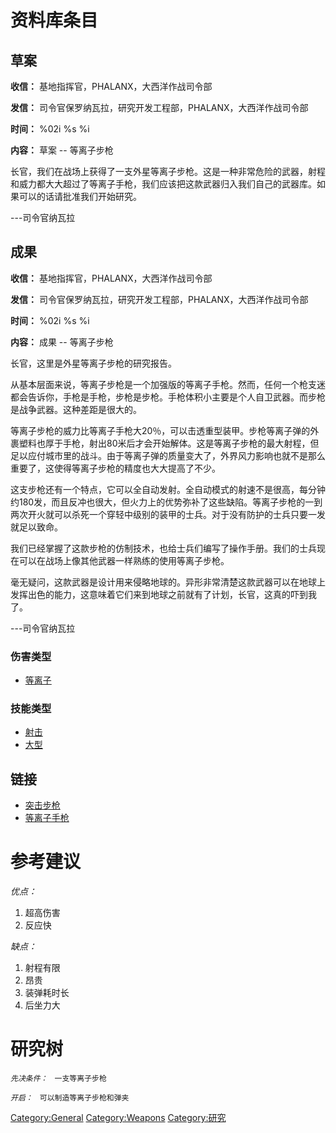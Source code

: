 # 资料库条目

## 草案

**收信：** 基地指挥官，PHALANX，大西洋作战司令部

**发信：** 司令官保罗纳瓦拉，研究开发工程部，PHALANX，大西洋作战司令部

**时间：** %02i %s %i

**内容：** 草案 -- 等离子步枪

长官，我们在战场上获得了一支外星等离子步枪。这是一种非常危险的武器，射程和威力都大大超过了等离子手枪，我们应该把这款武器归入我们自己的武器库。如果可以的话请批准我们开始研究。

---司令官纳瓦拉

## 成果

**收信：** 基地指挥官，PHALANX，大西洋作战司令部

**发信：** 司令官保罗纳瓦拉，研究开发工程部，PHALANX，大西洋作战司令部

**时间：** %02i %s %i

**内容：** 成果 -- 等离子步枪

长官，这里是外星等离子步枪的研究报告。

从基本层面来说，等离子步枪是一个加强版的等离子手枪。然而，任何一个枪支迷都会告诉你，手枪是手枪，步枪是步枪。手枪体积小主要是个人自卫武器。而步枪是战争武器。这种差距是很大的。

等离子步枪的威力比等离子手枪大20％，可以击透重型装甲。步枪等离子弹的外裹塑料也厚于手枪，射出80米后才会开始解体。这是等离子步枪的最大射程，但足以应付城市里的战斗。由于等离子弹的质量变大了，外界风力影响也就不是那么重要了，这使得等离子步枪的精度也大大提高了不少。

这支步枪还有一个特点，它可以全自动发射。全自动模式的射速不是很高，每分钟约180发，而且反冲也很大，但火力上的优势弥补了这些缺陷。等离子步枪的一到两次开火就可以杀死一个穿轻中级别的装甲的士兵。对于没有防护的士兵只要一发就足以致命。

我们已经掌握了这款步枪的仿制技术，也给士兵们编写了操作手册。我们的士兵现在可以在战场上像其他武器一样熟练的使用等离子步枪。

毫无疑问，这款武器是设计用来侵略地球的。异形非常清楚这款武器可以在地球上发挥出色的能力，这意味着它们来到地球之前就有了计划，长官，这真的吓到我了。

---司令官纳瓦拉

### 伤害类型

- [等离子](伤害#等离子 "wikilink")

### 技能类型

- [射击](技能#射击 "wikilink")
- [大型](技能#大型 "wikilink")

## 链接

- [突击步枪](装备/突击步枪 "wikilink")
- [等离子手枪](装备/等离子手枪 "wikilink")

# 参考建议

*优点：*

1.  超高伤害
2.  反应快

*缺点：*

1.  射程有限
2.  昂贵
3.  装弹耗时长
4.  后坐力大

# 研究树

*`先决条件：`*
` 一支等离子步枪`

*`开启：`*
` 可以制造等离子步枪和弹夹`

[Category:General](Category:General "wikilink")
[Category:Weapons](Category:Weapons "wikilink")
[Category:研究](Category:研究 "wikilink")